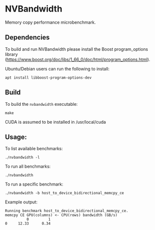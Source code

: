 # NVBandwidth
Memory copy performance microbenchmark.

## Dependencies
To build and run NVBandwidth please install the Boost program_options library (https://www.boost.org/doc/libs/1_66_0/doc/html/program_options.html).

Ubuntu/Debian users can run the following to install:
```
apt install libboost-program-options-dev
```

## Build
To build the `nvbandwidth` executable:
```
make
```
CUDA is assumed to be installed in /usr/local/cuda

## Usage:
To list available benchmarks:
```
./nvbandwidth -l
```

To run all benchmarks:
```
./nvbandwidth
```

To run a specific benchmark:
```
./nvbandwidth -b host_to_device_bidirectional_memcpy_ce
```
Example output:
```
Running benchmark host_to_device_bidirectional_memcpy_ce.
memcpy CE GPU(columns) <- CPU(rows) bandwidth (GB/s)
          0         1
0     12.33      0.34
```
